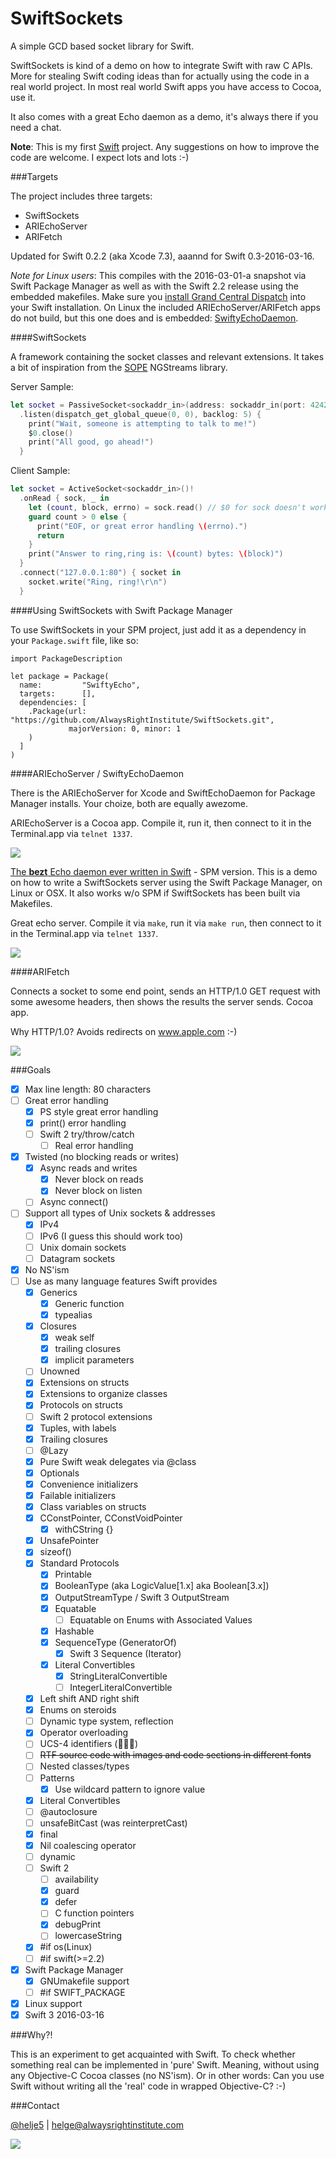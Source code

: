 SwiftSockets
============

A simple GCD based socket library for Swift.

SwiftSockets is kind of a demo on how to integrate Swift with raw C APIs. More
for stealing Swift coding ideas than for actually using the code in a real
world project. In most real world Swift apps you have access to Cocoa, use it.

It also comes with a great Echo daemon as a demo, it's always there if you need
a chat.

**Note**: This is my first [Swift](https://developer.apple.com/swift/) project.
Any suggestions on how to improve the code are welcome. I expect lots and lots
:-)

###Targets

The project includes three targets:
- SwiftSockets
- ARIEchoServer
- ARIFetch

Updated for Swift 0.2.2 (aka Xcode 7.3), aaannd for Swift 0.3-2016-03-16.

*Note for Linux users*:
This compiles with the 2016-03-01-a snapshot via Swift Package Manager
as well as with the Swift 2.2 release using the embedded makefiles.
Make sure you 
[install Grand Central Dispatch](http://www.alwaysrightinstitute.com/swift-on-linux-in-vbox-on-osx/)
into your Swift installation.
On Linux the included ARIEchoServer/ARIFetch apps do not build, but this one
does and is embedded:
[SwiftyEchoDaemon](http://www.alwaysrightinstitute.com/SwiftyEchoDaemon/).

####SwiftSockets

A framework containing the socket classes and relevant extensions. It takes a
bit of inspiration from the [SOPE](http://sope.opengroupware.org) NGStreams
library.

Server Sample:
```swift
let socket = PassiveSocket<sockaddr_in>(address: sockaddr_in(port: 4242))!
  .listen(dispatch_get_global_queue(0, 0), backlog: 5) {
    print("Wait, someone is attempting to talk to me!")
    $0.close()
    print("All good, go ahead!")
  }
```

Client Sample:
```swift
let socket = ActiveSocket<sockaddr_in>()!
  .onRead { sock, _ in
    let (count, block, errno) = sock.read() // $0 for sock doesn't work anymore?
    guard count > 0 else {
      print("EOF, or great error handling \(errno).")
      return
    }
    print("Answer to ring,ring is: \(count) bytes: \(block)")
  }
  .connect("127.0.0.1:80") { socket in
    socket.write("Ring, ring!\r\n")
  }
```

####Using SwiftSockets with Swift Package Manager

To use SwiftSockets in your SPM project, just add it as a dependency in your
`Package.swift` file, like so:

    import PackageDescription
    
    let package = Package(
      name:         "SwiftyEcho",
      targets:      [],
      dependencies: [
        .Package(url: "https://github.com/AlwaysRightInstitute/SwiftSockets.git",
                 majorVersion: 0, minor: 1
        )
      ]
    )


####ARIEchoServer / SwiftyEchoDaemon

There is the ARIEchoServer for Xcode and SwiftEchoDaemon for Package Manager
installs. Your choize, both are equally awezome.

ARIEchoServer is a Cocoa app. Compile it, run it, then
connect to it in the Terminal.app via ```telnet 1337```.

![](http://i.imgur.com/874ovtE.png)

[The **bezt** Echo daemon ever written in Swift](http://www.alwaysrightinstitute.com/SwiftyEchoDaemon/) - SPM version.
This is a demo on how to write a SwiftSockets server using the
Swift Package Manager, on Linux or OSX.
It also works w/o SPM if SwiftSockets has been built
via Makefiles.

Great echo server. Compile it via `make`, run it via `make run`, then
connect to it in the Terminal.app via ```telnet 1337```.

![](http://i.imgur.com/mzXANTC.png)

####ARIFetch

Connects a socket to some end point, sends an HTTP/1.0 GET request with some
awesome headers, then shows the results the server sends. Cocoa app.

Why HTTP/1.0? Avoids redirects on www.apple.com :-)

![](http://i.imgur.com/nRhADxg.png)


###Goals

- [x] Max line length: 80 characters
- [ ] Great error handling
  - [x] PS style great error handling
  - [x] print() error handling
  - [ ] Swift 2 try/throw/catch
    - [ ] Real error handling
- [x] Twisted (no blocking reads or writes)
  - [x] Async reads and writes
    - [x] Never block on reads
    - [x] Never block on listen
  - [ ] Async connect()
- [ ] Support all types of Unix sockets & addresses
  - [x] IPv4
  - [ ] IPv6 (I guess this should work too)
  - [ ] Unix domain sockets
  - [ ] Datagram sockets
- [x] No NS'ism
- [ ] Use as many language features Swift provides
  - [x] Generics
    - [x] Generic function
    - [x] typealias
  - [x] Closures
    - [x] weak self
    - [x] trailing closures
    - [x] implicit parameters
  - [ ] Unowned
  - [x] Extensions on structs
  - [x] Extensions to organize classes
  - [x] Protocols on structs
  - [ ] Swift 2 protocol extensions
  - [x] Tuples, with labels
  - [x] Trailing closures
  - [ ] @Lazy
  - [x] Pure Swift weak delegates via @class
  - [x] Optionals
  - [x] Convenience initializers
  - [x] Failable initializers
  - [x] Class variables on structs
  - [x] CConstPointer, CConstVoidPointer
    - [x] withCString {}
  - [x] UnsafePointer
  - [x] sizeof()
  - [x] Standard Protocols
    - [x] Printable
    - [x] BooleanType (aka LogicValue[1.x] aka Boolean[3.x])
    - [x] OutputStreamType / Swift 3 OutputStream
    - [x] Equatable
      - [ ] Equatable on Enums with Associated Values
    - [x] Hashable
    - [x] SequenceType (GeneratorOf<T>)
      - [x] Swift 3 Sequence (Iterator<T>)
    - [x] Literal Convertibles
      - [x] StringLiteralConvertible
      - [ ] IntegerLiteralConvertible
  - [x] Left shift AND right shift
  - [x] Enums on steroids
  - [ ] Dynamic type system, reflection
  - [x] Operator overloading
  - [ ] UCS-4 identifiers (🐔🐔🐔)
  - [ ] ~~RTF source code with images and code sections in different fonts~~
  - [ ] Nested classes/types
  - [ ] Patterns
    - [x] Use wildcard pattern to ignore value
  - [x] Literal Convertibles
  - [ ] @autoclosure
  - [ ] unsafeBitCast (was reinterpretCast)
  - [x] final
  - [x] Nil coalescing operator
  - [ ] dynamic
  - [ ] Swift 2
    - [ ] availability
    - [x] guard
    - [x] defer
    - [ ] C function pointers
    - [x] debugPrint
    - [ ] lowercaseString
  - [x] #if os(Linux)
  - [ ] #if swift(>=2.2)
- [x] Swift Package Manager
  - [x] GNUmakefile support
  - [ ] #if SWIFT_PACKAGE
- [x] Linux support
- [x] Swift 3 2016-03-16

###Why?!

This is an experiment to get acquainted with Swift. To check whether something
real can be implemented in 'pure' Swift. Meaning, without using any Objective-C
Cocoa classes (no NS'ism).
Or in other words: Can you use Swift without writing all the 'real' code in
wrapped Objective-C? :-)

###Contact

[@helje5](http://twitter.com/helje5) | helge@alwaysrightinstitute.com

![](http://www.alwaysrightinstitute.com/images/ARI-symbol-logo.png)
